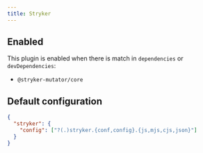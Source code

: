 ```yaml
---
title: Stryker
---
```


## Enabled

This plugin is enabled when there is match in `dependencies` or
`devDependencies`:

- `@stryker-mutator/core`

## Default configuration

```json
{
  "stryker": {
    "config": ["?(.)stryker.{conf,config}.{js,mjs,cjs,json}"]
  }
}
```
